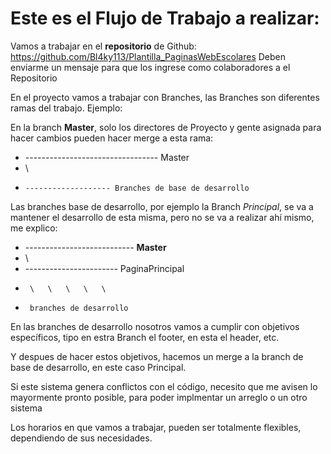 # Este es el Flujo de Trabajo a realizar:

Vamos a trabajar en el **repositorio** de Github: https://github.com/Bl4ky113/Plantilla_PaginasWebEscolares
Deben enviarme un mensaje para que los ingrese como colaboradores a el Repositorio

En el proyecto vamos a trabajar con Branches, las Branches son diferentes ramas del trabajo. Ejemplo:

En la branch **Master**, solo los directores de Proyecto y gente asignada para hacer cambios pueden hacer merge a esta rama:

- --------------------------------- Master
-   \
-     ------------------- Branches de base de desarrollo


Las branches base de desarrollo, por ejemplo la Branch *Principal*, se va a mantener el desarrollo de esta misma, pero no se va a realizar ahí mismo, me explico:

- --------------------------- **Master**
-  \
-    ----------------------- PaginaPrincipal
-      \   \   \   \   \
-      branches de desarrollo

En las branches de desarrollo nosotros vamos a cumplir con objetivos específicos, tipo en estra Branch el footer, en esta el header, etc.

Y despues de hacer estos objetivos, hacemos un merge a la branch de base de desarrollo, en este caso Principal.

Si este sistema genera conflictos con el código, necesito que me avisen lo mayormente pronto posible, para poder implmentar un arreglo o un otro sistema

Los horarios en que vamos a trabajar, pueden ser totalmente flexibles, dependiendo de sus necesidades.